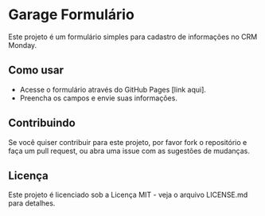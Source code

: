 # Garage Formulário

Este projeto é um formulário simples para cadastro de informações no CRM Monday.

## Como usar

- Acesse o formulário através do GitHub Pages [link aqui].
- Preencha os campos e envie suas informações.

## Contribuindo

Se você quiser contribuir para este projeto, por favor fork o repositório e faça um pull request, ou abra uma issue com as sugestões de mudanças.

## Licença

Este projeto é licenciado sob a Licença MIT - veja o arquivo LICENSE.md para detalhes.
